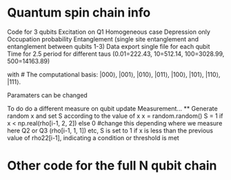 # Quantum spin chain info
Code for 3 qubits
Excitation on Q1
Homogeneous case
Depression only
Occupation probability
Entanglement (single site entanglement and entanglement between qubits 1-3) 
Data export single file for each qubit
Time for 2.5 period for different taus (0.01=222.43, 10=512.14, 100=3028.99, 500=14163.89)

with # The computational basis: |000⟩, |001⟩, |010⟩, |011⟩, |100⟩, |101⟩, |110⟩, |111⟩.

Paramaters can be changed

To do do a different measure on qubit update 
Measurement...
** Generate random x and set S according to the value of x
                    x = random.random() 
            S = 1 if x < np.real(rho[i-1, 2, 2]) else 0   #change this depending where we measure here Q2 or Q3 (rho[i-1, 1, 1]) etc,  S is set to 1 if x is less than the previous value of rho22[i-1], indicating a condition or threshold is met

# Other code for the full N qubit chain
               

